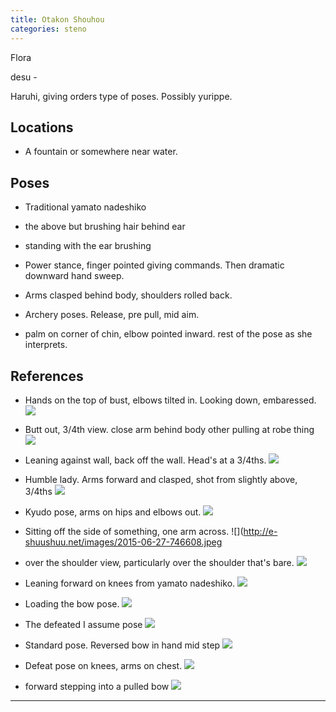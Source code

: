 ```yaml
---
title: Otakon Shouhou
categories: steno
---
```


Flora

desu - 

Haruhi, giving orders type of poses. Possibly yurippe.

## Locations

* A fountain or somewhere near water.

## Poses

* Traditional yamato nadeshiko

* the above but brushing hair behind ear

* standing with the ear brushing

* Power stance, finger pointed giving commands. Then dramatic downward hand sweep. 

* Arms clasped behind body, shoulders rolled back. 

* Archery poses. Release, pre pull, mid aim.  

* palm on corner of chin, elbow pointed inward. rest of the pose as she interprets.

## References

* Hands on the top of bust, elbows tilted in. Looking down, embaressed. ![](http://e-shuushuu.net/images/2016-03-08-816389.jpeg) 

* Butt out, 3/4th view. close arm behind body other pulling at robe thing ![](http://e-shuushuu.net/images/2016-02-25-813336.png)

* Leaning against wall, back off the wall. Head's at a 3/4ths. ![](http://e-shuushuu.net/images/2015-10-23-778818.jpeg)

* Humble lady. Arms forward and clasped, shot from slightly above, 3/4ths ![](http://e-shuushuu.net/images/2015-08-24-762940.jpeg)

* Kyudo pose, arms on hips and elbows out. ![](http://e-shuushuu.net/images/2015-07-28-755302.jpeg)

* Sitting off the side of something, one arm across. ![](http://e-shuushuu.net/images/2015-06-27-746608.jpeg

* over the shoulder view, particularly over the shoulder that's bare. ![](http://e-shuushuu.net/images/2014-12-20-695449.png)

* Leaning forward on knees from yamato nadeshiko. ![](http://e-shuushuu.net/images/2014-09-04-671187.jpeg)

* Loading the bow pose. ![](http://e-shuushuu.net/images/2013-10-27-614354.jpeg)

* The defeated I assume pose ![](https://vignette2.wikia.nocookie.net/kancolle/images/e/e1/CVL_Shouhou_074_Full_Damaged.png/revision/latest?cb=20150519023401)

* Standard pose. Reversed bow in hand mid step ![](https://vignette2.wikia.nocookie.net/kancolle/images/8/85/CVL_Shouhou_Kai_282_Full.png/revision/latest?cb=20150626142341)

* Defeat pose on knees, arms on chest.  ![](https://vignette2.wikia.nocookie.net/kancolle/images/d/d7/CVL_Shouhou_Kai_282_Full_Damaged.png/revision/latest?cb=20150626142351)

* forward stepping into a pulled bow ![](http://e-shuushuu.net/images/2013-08-29-602726.jpeg)

---